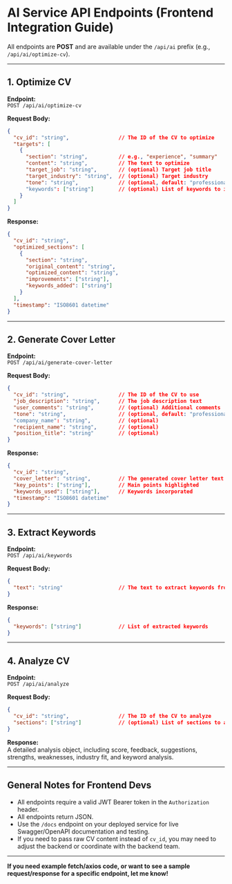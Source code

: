 # AI Service API Endpoints (Frontend Integration Guide)

All endpoints are **POST** and are available under the `/api/ai` prefix (e.g., `/api/ai/optimize-cv`).

---

## 1. Optimize CV

**Endpoint:**  
`POST /api/ai/optimize-cv`

**Request Body:**
```json
{
  "cv_id": "string",                // The ID of the CV to optimize
  "targets": [
    {
      "section": "string",          // e.g., "experience", "summary"
      "content": "string",          // The text to optimize
      "target_job": "string",       // (optional) Target job title
      "target_industry": "string",  // (optional) Target industry
      "tone": "string",             // (optional, default: "professional")
      "keywords": ["string"]        // (optional) List of keywords to include
    }
  ]
}
```

**Response:**
```json
{
  "cv_id": "string",
  "optimized_sections": [
    {
      "section": "string",
      "original_content": "string",
      "optimized_content": "string",
      "improvements": ["string"],
      "keywords_added": ["string"]
    }
  ],
  "timestamp": "ISO8601 datetime"
}
```

---

## 2. Generate Cover Letter

**Endpoint:**  
`POST /api/ai/generate-cover-letter`

**Request Body:**
```json
{
  "cv_id": "string",                // The ID of the CV to use
  "job_description": "string",      // The job description text
  "user_comments": "string",        // (optional) Additional comments
  "tone": "string",                 // (optional, default: "professional")
  "company_name": "string",         // (optional)
  "recipient_name": "string",       // (optional)
  "position_title": "string"        // (optional)
}
```

**Response:**
```json
{
  "cv_id": "string",
  "cover_letter": "string",         // The generated cover letter text
  "key_points": ["string"],         // Main points highlighted
  "keywords_used": ["string"],      // Keywords incorporated
  "timestamp": "ISO8601 datetime"
}
```

---

## 3. Extract Keywords

**Endpoint:**  
`POST /api/ai/keywords`

**Request Body:**
```json
{
  "text": "string"                  // The text to extract keywords from
}
```

**Response:**
```json
{
  "keywords": ["string"]            // List of extracted keywords
}
```

---

## 4. Analyze CV

**Endpoint:**  
`POST /api/ai/analyze`

**Request Body:**
```json
{
  "cv_id": "string",                // The ID of the CV to analyze
  "sections": ["string"]            // (optional) List of sections to analyze
}
```

**Response:**  
A detailed analysis object, including score, feedback, suggestions, strengths, weaknesses, industry fit, and keyword analysis.

---

## General Notes for Frontend Devs

- All endpoints require a valid JWT Bearer token in the `Authorization` header.
- All endpoints return JSON.
- Use the `/docs` endpoint on your deployed service for live Swagger/OpenAPI documentation and testing.
- If you need to pass raw CV content instead of `cv_id`, you may need to adjust the backend or coordinate with the backend team.

---

**If you need example fetch/axios code, or want to see a sample request/response for a specific endpoint, let me know!** 